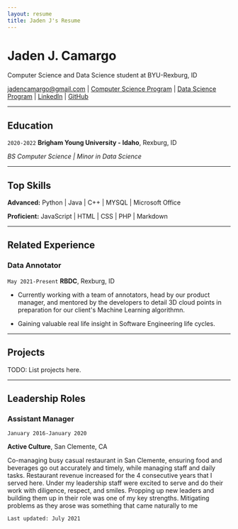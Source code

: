 ```yaml
---
layout: resume
title: Jaden J's Resume
---
```


# Jaden J. Camargo

Computer Science and Data Science student at BYU-Rexburg, ID

<!-- I want this headline to signal to employers hey I am your potential Analyst, Software Engineer, etcetera.-->

<div id="webaddress">
<a href="jadencamargo@gmail.com">jadencamargo@gmail.com</a>
| <a href="https://github.com/byui-cse">Computer Science Program</a>
| <a href="https://byuidatascience.github.io/development.html">Data Science Program</a>
| <a href="https://www.linkedin.com/in/jaden-camargo/">LinkedIn</a>
| <a href="https://github.com/DearAstoria">GitHub</a>
</div>
<!-- https://www.monique.tech/the-art-of-markdown -->

---

## Education

`2020-2022` **Brigham Young University - Idaho**, Rexburg, ID

_BS Computer Science | Minor in Data Science_

<!-- Thinking about listing courses here?-->

---

## Top Skills

**Advanced:** Python | Java | C++ | MYSQL | Microsoft Office

**Proficient:** JavaScript | HTML | CSS | PHP | Markdown

---

## Related Experience

### Data Annotator

`May 2021-Present` **RBDC**, Rexburg, ID

- Currently working with a team of annotators, head by our product manager, and mentored by the developers to detail 3D cloud points in preparation for our client's Machine Learning algorithmn.

- Gaining valuable real life insight in Software Engineering life cycles.

---

## Projects

TODO: List projects here.

---

## Leadership Roles

### Assistant Manager

`January 2016-January 2020`

**Active Culture**, San Clemente, CA

Co-managing busy casual restaurant in San Clemente, ensuring food and beverages go out accurately and timely, while managing staff and daily tasks. Restaurant revenue increased for the 4 consecutive years that I served here. Under my leadership staff were excited to serve and do their work with diligence, respect, and smiles. Propping up new leaders and building them up in their role was one of my key strengths.
Mitigating problems as they arose was something that came naturally to me

<!-- ### Footer
Last updated: July 2021-->

`Last updated: July 2021`

<!--## Related Experience

## Service and Work History-->

<!------->
